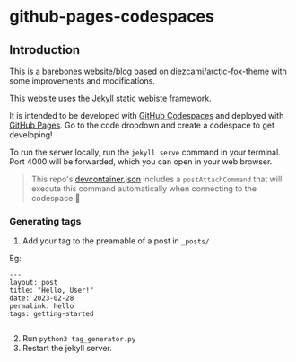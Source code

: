 # github-pages-codespaces

## Introduction

This is a barebones website/blog based on [diezcami/arctic-fox-theme](https://github.com/diezcami/arctic-fox-theme) with some improvements and modifications.

This website uses the [Jekyll](https://jekyllrb.com/) static webiste framework.

It is intended to be developed with [GitHub Codespaces](https://github.com/features/codespaces) and deployed with [GitHub Pages](https://pages.github.com/).  Go to the code dropdown and create a codespace to get developing!

To run the server locally, run the `jekyll serve` command in your terminal.  Port 4000 will be forwarded, which you can open in your web browser.  

> This repo's [devcontainer.json](.devcontainer/devcontainer.json) includes a `postAttachCommand` that will execute this command automatically when connecting to the codespace 🚀

### Generating tags

1. Add your tag to the preamable of a post in `_posts/`

Eg: 
```
---
layout: post
title: "Hello, User!"
date: 2023-02-28
permalink: hello
tags: getting-started
---
```

2. Run `python3 tag_generator.py`
3. Restart the jekyll server.
